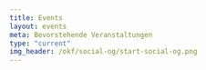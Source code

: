 ```yaml
---
title: Events
layout: events
meta: Bevorstehende Veranstaltungen
type: "current"
img_header: /okf/social-og/start-social-og.png
---
```

